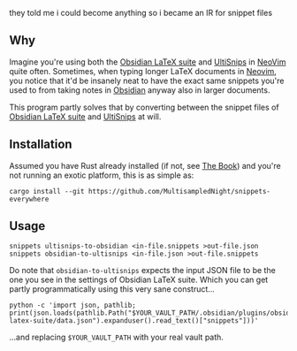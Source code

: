 they told me i could become anything so i became an IR for snippet files

## Why

Imagine you're using both the [Obsidian LaTeX suite] and [UltiSnips] in [NeoVim] quite often. Sometimes, when typing longer LaTeX documents in [Neovim], you notice that it'd be insanely neat to have the exact same snippets you're used to from taking notes in [Obsidian] anyway also in larger documents.

This program partly solves that by converting between the snippet files of [Obsidian LaTeX suite] and [UltiSnips] at will.

[Obsidian LaTeX suite]: https://github.com/artisticat1/obsidian-latex-suite
[Obsidian]: https://obsidian.md/
[UltiSnips]: https://github.com/SirVer/ultisnips
[NeoVim]: https://neovim.io

## Installation

Assumed you have Rust already installed (if not, see [The Book]) and you're not running an exotic platform, this is as simple as:

```
cargo install --git https://github.com/MultisampledNight/snippets-everywhere
```

## Usage

```
snippets ultisnips-to-obsidian <in-file.snippets >out-file.json
snippets obsidian-to-ultisnips <in-file.json >out-file.snippets
```

Do note that `obsidian-to-ultisnips` expects the input JSON file to be the one you see in the settings of Obsidian LaTeX suite. Which you can get partly programmatically using this very sane construct...

```shell
python -c 'import json, pathlib; print(json.loads(pathlib.Path("$YOUR_VAULT_PATH/.obsidian/plugins/obsidian-latex-suite/data.json").expanduser().read_text()["snippets"]))'
```

...and replacing `$YOUR_VAULT_PATH` with your real vault path.


[The Book]: https://doc.rust-lang.org/stable/book/
